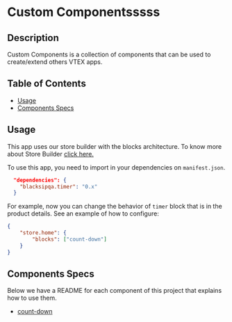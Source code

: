 # Custom Componentsssss

## Description

Custom Components is a collection of components that can be used to create/extend others VTEX apps.

## Table of Contents

-   [Usage](#usage)
-   [Components Specs](#components-specs)

## Usage

This app uses our store builder with the blocks architecture. To know more about Store Builder [click here.](https://help.vtex.com/en/tutorial/understanding-storebuilder-and-stylesbuilder#structuring-and-configuring-our-store-with-object-object)

To use this app, you need to import in your dependencies on `manifest.json`.

```json
  "dependencies": {
    "blacksipqa.timer": "0.x"
  }
```

For example, now you can change the behavior of `timer` block that is in the product details. See an example of how to configure:

```json
{
    "store.home": {
        "blocks": ["count-down"]
    }
}
```

## Components Specs

Below we have a README for each component of this project that explains how to use them.

-   [count-down](CountDown.md)
